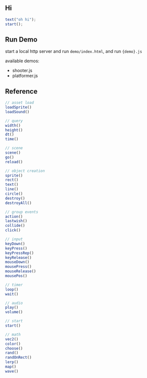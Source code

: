 
## Hi

```js
text("oh hi");
start();
```

## Run Demo

start a local http server and run `demo/index.html`, and run `{demo}.js`

available demos:

- shooter.js
- platformer.js

## Reference

```js
// asset load
loadSprite()
loadSound()

// query
width()
height()
dt()
time()

// scene
scene()
go()
reload()

// object creation
sprite()
rect()
text()
line()
circle()
destroy()
destroyAll()

// group events
action()
lastwish()
collide()
click()

// input
keyDown()
keyPress()
keyPressRep()
keyRelease()
mouseDown()
mousePress()
mouseRelease()
mousePos()

// timer
loop()
wait()

// audio
play()
volume()

// start
start()

// math
vec2()
color()
choose()
rand()
randOnRect()
lerp()
map()
wave()
```

